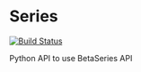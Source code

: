 # Series
[![Build Status](https://travis-ci.org/ColasV/series.svg)](https://travis-ci.org/ColasV/series)

Python API to use BetaSeries API
